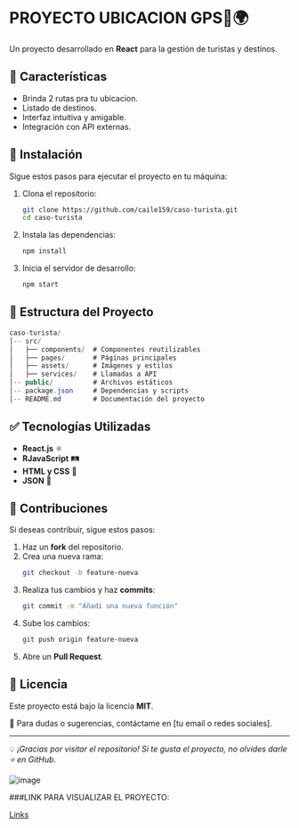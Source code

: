 # PROYECTO UBICACION GPS🧳🌍  

Un proyecto desarrollado en **React** para la gestión de turistas y destinos.  

## 📌 Características  
- Brinda 2 rutas pra tu ubicacion.  
- Listado de destinos.  
- Interfaz intuitiva y amigable.  
- Integración con API externas.
  
## 🚀 Instalación  
Sigue estos pasos para ejecutar el proyecto en tu máquina:  

1. Clona el repositorio:  
   ```sh
   git clone https://github.com/caile159/caso-turista.git
   cd caso-turista
   ```  
2. Instala las dependencias:  
   ```sh
   npm install
   ```  
3. Inicia el servidor de desarrollo:  
   ```sh
   npm start
   ```  

## 📁 Estructura del Proyecto
```csharp
caso-turista/
│-- src/
│   ├── components/  # Componentes reutilizables
│   ├── pages/       # Páginas principales
│   ├── assets/      # Imágenes y estilos
│   ├── services/    # Llamadas a API
│-- public/          # Archivos estáticos
│-- package.json     # Dependencias y scripts
│-- README.md        # Documentación del proyecto
```

## ✅ Tecnologías Utilizadas  
- **React.js** ⚛️  
- **RJavaScript** 🛤️  
- **HTML y CSS** 🎨  
- **JSON** 📡  

## 🤝 Contribuciones  
Si deseas contribuir, sigue estos pasos:  
1. Haz un **fork** del repositorio.  
2. Crea una nueva rama:  
   ```sh
   git checkout -b feature-nueva
   ```
3. Realiza tus cambios y haz **commits**:  
   ```sh
   git commit -m "Añadí una nueva función"
   ```
4. Sube los cambios:  
   ```sh
   git push origin feature-nueva
   ```
5. Abre un **Pull Request**.  

## 🐝 Licencia  
Este proyecto está bajo la licencia **MIT**.  

📩 Para dudas o sugerencias, contáctame en [tu email o redes sociales].  

---

💡 *¡Gracias por visitar el repositorio! Si te gusta el proyecto, no olvides darle ⭐ en GitHub.* 

![image](https://github.com/user-attachments/assets/a089f873-dcb8-4dd7-948a-fe70e4da1056)

###LINK PARA VISUALIZAR EL PROYECTO:

[Links](https://f094-38-210-1-213.ngrok-free.app)
